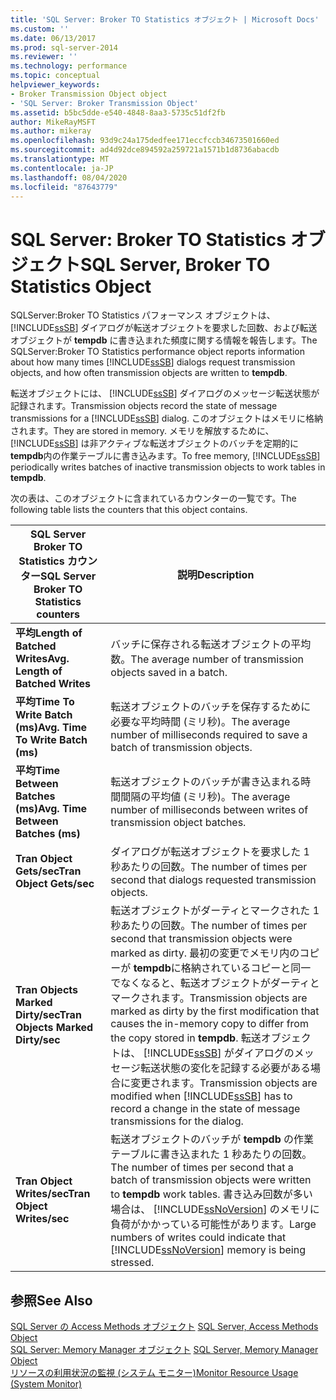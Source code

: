 ```yaml
---
title: 'SQL Server: Broker TO Statistics オブジェクト | Microsoft Docs'
ms.custom: ''
ms.date: 06/13/2017
ms.prod: sql-server-2014
ms.reviewer: ''
ms.technology: performance
ms.topic: conceptual
helpviewer_keywords:
- Broker Transmission Object object
- 'SQL Server: Broker Transmission Object'
ms.assetid: b5bc5dde-e540-4848-8aa3-5735c51df2fb
author: MikeRayMSFT
ms.author: mikeray
ms.openlocfilehash: 93d9c24a175dedfee171eccfccb34673501660ed
ms.sourcegitcommit: ad4d92dce894592a259721a1571b1d8736abacdb
ms.translationtype: MT
ms.contentlocale: ja-JP
ms.lasthandoff: 08/04/2020
ms.locfileid: "87643779"
---
```

# <a name="sql-server-broker-to-statistics-object"></a><span data-ttu-id="d77b7-102">SQL Server: Broker TO Statistics オブジェクト</span><span class="sxs-lookup"><span data-stu-id="d77b7-102">SQL Server, Broker TO Statistics Object</span></span>
  <span data-ttu-id="d77b7-103">SQLServer:Broker TO Statistics パフォーマンス オブジェクトは、[!INCLUDE[ssSB](../../includes/sssb-md.md)] ダイアログが転送オブジェクトを要求した回数、および転送オブジェクトが **tempdb** に書き込まれた頻度に関する情報を報告します。</span><span class="sxs-lookup"><span data-stu-id="d77b7-103">The SQLServer:Broker TO Statistics performance object reports information about how many times [!INCLUDE[ssSB](../../includes/sssb-md.md)] dialogs request transmission objects, and how often transmission objects are written to **tempdb**.</span></span>  
  
 <span data-ttu-id="d77b7-104">転送オブジェクトには、 [!INCLUDE[ssSB](../../includes/sssb-md.md)] ダイアログのメッセージ転送状態が記録されます。</span><span class="sxs-lookup"><span data-stu-id="d77b7-104">Transmission objects record the state of message transmissions for a [!INCLUDE[ssSB](../../includes/sssb-md.md)] dialog.</span></span> <span data-ttu-id="d77b7-105">このオブジェクトはメモリに格納されます。</span><span class="sxs-lookup"><span data-stu-id="d77b7-105">They are stored in memory.</span></span> <span data-ttu-id="d77b7-106">メモリを解放するために、 [!INCLUDE[ssSB](../../includes/sssb-md.md)] は非アクティブな転送オブジェクトのバッチを定期的に **tempdb**内の作業テーブルに書き込みます。</span><span class="sxs-lookup"><span data-stu-id="d77b7-106">To free memory, [!INCLUDE[ssSB](../../includes/sssb-md.md)] periodically writes batches of inactive transmission objects to work tables in **tempdb**.</span></span>  
  
 <span data-ttu-id="d77b7-107">次の表は、このオブジェクトに含まれているカウンターの一覧です。</span><span class="sxs-lookup"><span data-stu-id="d77b7-107">The following table lists the counters that this object contains.</span></span>  
  
|<span data-ttu-id="d77b7-108">SQL Server Broker TO Statistics カウンター</span><span class="sxs-lookup"><span data-stu-id="d77b7-108">SQL Server Broker TO Statistics counters</span></span>|<span data-ttu-id="d77b7-109">説明</span><span class="sxs-lookup"><span data-stu-id="d77b7-109">Description</span></span>|  
|----------------------------------------------|-----------------|  
|<span data-ttu-id="d77b7-110">**平均Length of Batched Writes**</span><span class="sxs-lookup"><span data-stu-id="d77b7-110">**Avg. Length of Batched Writes**</span></span>|<span data-ttu-id="d77b7-111">バッチに保存される転送オブジェクトの平均数。</span><span class="sxs-lookup"><span data-stu-id="d77b7-111">The average number of transmission objects saved in a batch.</span></span>|  
|<span data-ttu-id="d77b7-112">**平均Time To Write Batch (ms)**</span><span class="sxs-lookup"><span data-stu-id="d77b7-112">**Avg. Time To Write Batch (ms)**</span></span>|<span data-ttu-id="d77b7-113">転送オブジェクトのバッチを保存するために必要な平均時間 (ミリ秒)。</span><span class="sxs-lookup"><span data-stu-id="d77b7-113">The average number of milliseconds required to save a batch of transmission objects.</span></span>|  
|<span data-ttu-id="d77b7-114">**平均Time Between Batches (ms)**</span><span class="sxs-lookup"><span data-stu-id="d77b7-114">**Avg. Time Between Batches (ms)**</span></span>|<span data-ttu-id="d77b7-115">転送オブジェクトのバッチが書き込まれる時間間隔の平均値 (ミリ秒)。</span><span class="sxs-lookup"><span data-stu-id="d77b7-115">The average number of milliseconds between writes of transmission object batches.</span></span>|  
|<span data-ttu-id="d77b7-116">**Tran Object Gets/sec**</span><span class="sxs-lookup"><span data-stu-id="d77b7-116">**Tran Object Gets/sec**</span></span>|<span data-ttu-id="d77b7-117">ダイアログが転送オブジェクトを要求した 1 秒あたりの回数。</span><span class="sxs-lookup"><span data-stu-id="d77b7-117">The number of times per second that dialogs requested transmission objects.</span></span>|  
|<span data-ttu-id="d77b7-118">**Tran Objects Marked Dirty/sec**</span><span class="sxs-lookup"><span data-stu-id="d77b7-118">**Tran Objects Marked Dirty/sec**</span></span>|<span data-ttu-id="d77b7-119">転送オブジェクトがダーティとマークされた 1 秒あたりの回数。</span><span class="sxs-lookup"><span data-stu-id="d77b7-119">The number of times per second that transmission objects were marked as dirty.</span></span> <span data-ttu-id="d77b7-120">最初の変更でメモリ内のコピーが **tempdb**に格納されているコピーと同一でなくなると、転送オブジェクトがダーティとマークされます。</span><span class="sxs-lookup"><span data-stu-id="d77b7-120">Transmission objects are marked as dirty by the first modification that causes the in-memory copy to differ from the copy stored in **tempdb**.</span></span> <span data-ttu-id="d77b7-121">転送オブジェクトは、 [!INCLUDE[ssSB](../../includes/sssb-md.md)] がダイアログのメッセージ転送状態の変化を記録する必要がある場合に変更されます。</span><span class="sxs-lookup"><span data-stu-id="d77b7-121">Transmission objects are modified when [!INCLUDE[ssSB](../../includes/sssb-md.md)] has to record a change in the state of message transmissions for the dialog.</span></span>|  
|<span data-ttu-id="d77b7-122">**Tran Object Writes/sec**</span><span class="sxs-lookup"><span data-stu-id="d77b7-122">**Tran Object Writes/sec**</span></span>|<span data-ttu-id="d77b7-123">転送オブジェクトのバッチが **tempdb** の作業テーブルに書き込まれた 1 秒あたりの回数。</span><span class="sxs-lookup"><span data-stu-id="d77b7-123">The number of times per second that a batch of transmission objects were written to **tempdb** work tables.</span></span> <span data-ttu-id="d77b7-124">書き込み回数が多い場合は、 [!INCLUDE[ssNoVersion](../../includes/ssnoversion-md.md)] のメモリに負荷がかかっている可能性があります。</span><span class="sxs-lookup"><span data-stu-id="d77b7-124">Large numbers of writes could indicate that [!INCLUDE[ssNoVersion](../../includes/ssnoversion-md.md)] memory is being stressed.</span></span>|  
  
## <a name="see-also"></a><span data-ttu-id="d77b7-125">参照</span><span class="sxs-lookup"><span data-stu-id="d77b7-125">See Also</span></span>  
 <span data-ttu-id="d77b7-126">[SQL Server の Access Methods オブジェクト](sql-server-access-methods-object.md) </span><span class="sxs-lookup"><span data-stu-id="d77b7-126">[SQL Server, Access Methods Object](sql-server-access-methods-object.md) </span></span>  
 <span data-ttu-id="d77b7-127">[SQL Server: Memory Manager オブジェクト](sql-server-memory-manager-object.md) </span><span class="sxs-lookup"><span data-stu-id="d77b7-127">[SQL Server, Memory Manager Object](sql-server-memory-manager-object.md) </span></span>  
 [<span data-ttu-id="d77b7-128">リソースの利用状況の監視 &#40;システム モニター&#41;</span><span class="sxs-lookup"><span data-stu-id="d77b7-128">Monitor Resource Usage &#40;System Monitor&#41;</span></span>](monitor-resource-usage-system-monitor.md)  
  
  
